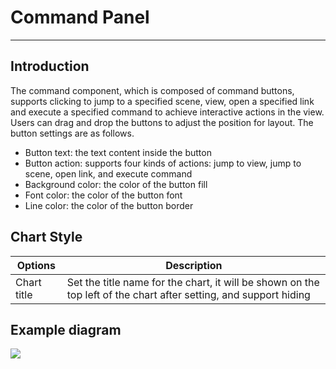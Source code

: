 # Command Panel
---

## Introduction

The command component, which is composed of command buttons, supports clicking to jump to a specified scene, view, open a specified link and execute a specified command to achieve interactive actions in the view. Users can drag and drop the buttons to adjust the position for layout. The button settings are as follows.

- Button text: the text content inside the button
- Button action: supports four kinds of actions: jump to view, jump to scene, open link, and execute command
- Background color: the color of the button fill
- Font color: the color of the button font
- Line color: the color of the button border

## Chart Style
| Options | Description |
| --- | --- |
| Chart title | Set the title name for the chart, it will be shown on the top left of the chart after setting, and support hiding |


## Example diagram

![](../img/command.png)

